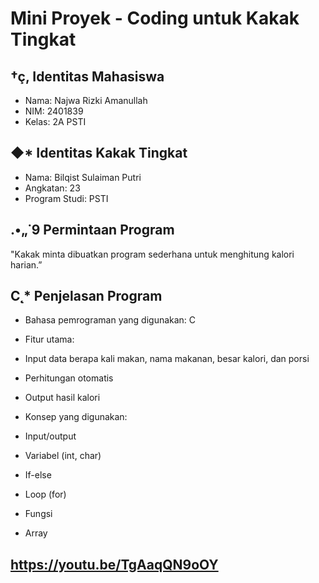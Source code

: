 # Mini Proyek - Coding untuk Kakak Tingkat

## †ç, Identitas Mahasiswa
-	Nama: Najwa Rizki Amanullah
-	NIM: 2401839
-	Kelas: 2A PSTI

## ◆*   Identitas Kakak Tingkat
-	Nama: Bilqist Sulaiman Putri
-	Angkatan: 23
-	Program Studi: PSTI

## .•„˙9 Permintaan Program
"Kakak minta dibuatkan program sederhana untuk menghitung kalori harian.”

## C˛* Penjelasan Program
-	Bahasa pemrograman yang digunakan: C
-	Fitur utama:
-	Input data berapa kali makan, nama makanan, besar kalori, dan porsi
-	Perhitungan otomatis
-	Output hasil kalori 

-	Konsep yang digunakan:
-	Input/output
-	Variabel (int, char)
-	If-else
-	Loop (for)
-	Fungsi
-	Array

## https://youtu.be/TgAaqQN9oOY
